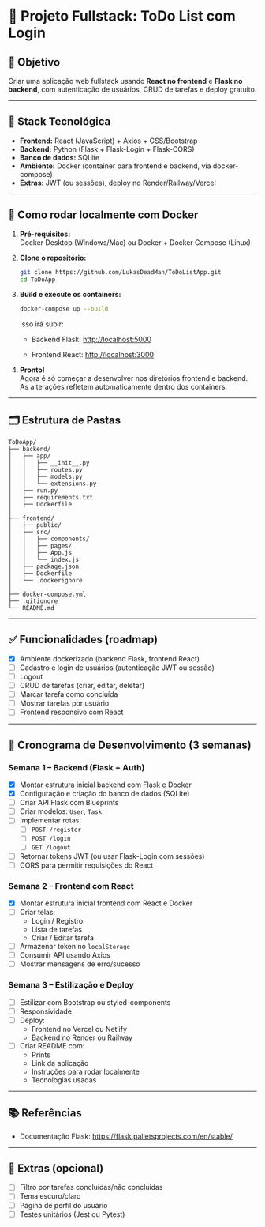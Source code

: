 # 📝 Projeto Fullstack: ToDo List com Login

## 🎯 Objetivo

Criar uma aplicação web fullstack usando **React no frontend** e **Flask no backend**, com autenticação de usuários, CRUD de tarefas e deploy gratuito.

---

## 🧱 Stack Tecnológica

- **Frontend:** React (JavaScript) + Axios + CSS/Bootstrap  
- **Backend:** Python (Flask + Flask-Login + Flask-CORS)  
- **Banco de dados:** SQLite  
- **Ambiente:** Docker (container para frontend e backend, via docker-compose)
- **Extras:** JWT (ou sessões), deploy no Render/Railway/Vercel  

---

## 🐳 Como rodar localmente com Docker

1. **Pré-requisitos:**  
   Docker Desktop (Windows/Mac) ou Docker + Docker Compose (Linux)

2. **Clone o repositório:**

   ```bash
   git clone https://github.com/LukasDeadMan/ToDoListApp.git
   cd ToDoApp

3. **Build e execute os containers:**

    ```bash
    docker-compose up --build  
    ```

    Isso irá subir:

    - Backend Flask: <http://localhost:5000>

    - Frontend React: <http://localhost:3000>

4. **Pronto!**  
    Agora é só começar a desenvolver nos diretórios frontend e backend. As alterações refletem automaticamente dentro dos containers.  
  
---

## 🗂️ Estrutura de Pastas

```
ToDoApp/
├── backend/
│   ├── app/
│   │   ├── __init__.py
│   │   ├── routes.py
│   │   ├── models.py
│   │   └── extensions.py
│   ├── run.py
│   ├── requirements.txt
│   ├── Dockerfile
│
├── frontend/
│   ├── public/
│   ├── src/
│   │   ├── components/
│   │   ├── pages/
│   │   ├── App.js
│   │   └── index.js
│   ├── package.json
│   ├── Dockerfile
│   └── .dockerignore
│
├── docker-compose.yml
├── .gitignore
└── README.md
```

---

## ✅ Funcionalidades (roadmap)

- [x] Ambiente dockerizado (backend Flask, frontend React)
- [ ] Cadastro e login de usuários (autenticação JWT ou sessão)
- [ ] Logout
- [ ] CRUD de tarefas (criar, editar, deletar)
- [ ] Marcar tarefa como concluída
- [ ] Mostrar tarefas por usuário
- [ ] Frontend responsivo com React

---

## 📆 Cronograma de Desenvolvimento (3 semanas)

### Semana 1 – Backend (Flask + Auth)

- [x] Montar estrutura inicial backend com Flask e Docker  
- [x] Configuração e criação do banco de dados (SQLite)  
- [ ] Criar API Flask com Blueprints  
- [ ] Criar modelos: `User`, `Task`  
- [ ] Implementar rotas:  
  - [ ] `POST /register`  
  - [ ] `POST /login`  
  - [ ] `GET /logout`  
- [ ] Retornar tokens JWT (ou usar Flask-Login com sessões)  
- [ ] CORS para permitir requisições do React  

### Semana 2 – Frontend com React

- [x] Montar estrutura inicial frontend com React e Docker
- [ ] Criar telas:
  - Login / Registro
  - Lista de tarefas
  - Criar / Editar tarefa
- [ ] Armazenar token no `localStorage`
- [ ] Consumir API usando Axios
- [ ] Mostrar mensagens de erro/sucesso

### Semana 3 – Estilização e Deploy

- [ ] Estilizar com Bootstrap ou styled-components
- [ ] Responsividade
- [ ] Deploy:
  - Frontend no Vercel ou Netlify
  - Backend no Render ou Railway
- [ ] Criar README com:
  - Prints
  - Link da aplicação
  - Instruções para rodar localmente
  - Tecnologias usadas

---

## 📚 Referências

- Documentação Flask: <https://flask.palletsprojects.com/en/stable/>

---

## 🚀 Extras (opcional)

- [ ] Filtro por tarefas concluídas/não concluídas
- [ ] Tema escuro/claro
- [ ] Página de perfil do usuário
- [ ] Testes unitários (Jest ou Pytest)
